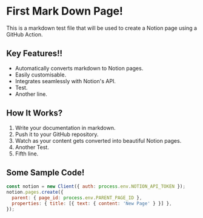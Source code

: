 # First Mark Down Page!

This is a markdown test file that will be used to create a Notion page using a GitHub Action.

## Key Features!!
- Automatically converts markdown to Notion pages.
- Easily customisable.
- Integrates seamlessly with Notion's API.
- Test.
- Another line.

## How It Works?
1. Write your documentation in markdown.
2. Push it to your GitHub repository.
3. Watch as your content gets converted into beautiful Notion pages.
4. Another Test.
5. Fifth line.

## Some Sample Code!
```javascript
const notion = new Client({ auth: process.env.NOTION_API_TOKEN });
notion.pages.create({
  parent: { page_id: process.env.PARENT_PAGE_ID },
  properties: { title: [{ text: { content: 'New Page' } }] },
});

